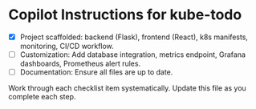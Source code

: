 # Copilot Instructions for kube-todo

- [x] Project scaffolded: backend (Flask), frontend (React), k8s manifests, monitoring, CI/CD workflow.
- [ ] Customization: Add database integration, metrics endpoint, Grafana dashboards, Prometheus alert rules.
- [ ] Documentation: Ensure all files are up to date.

Work through each checklist item systematically. Update this file as you complete each step.